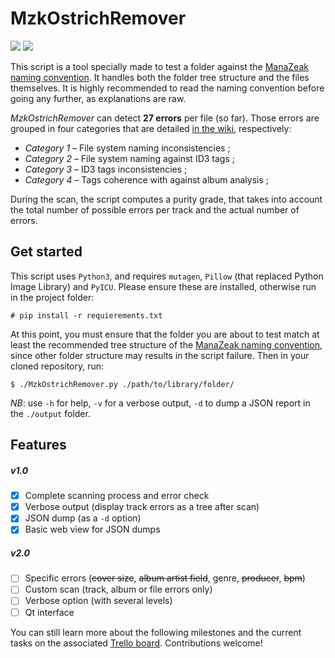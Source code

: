 # MzkOstrichRemover

![](https://badgen.net/badge/version/1.1.2/blue) ![](https://badgen.net/badge/license/GPL-3.0/green)

This script is a tool specially made to test a folder against the [ManaZeak naming convention](https://github.com/ManaZeak/ManaZeak/wiki/Naming-convention). It handles both the folder tree structure and the files themselves. It is highly recommended to read the naming convention before going any further, as explanations are raw.

*MzkOstrichRemover* can detect **27 errors** per file (so far). Those errors are grouped in four categories that are detailed [in the wiki](https://github.com/ManaZeak/MzkOstrichRemover/wiki/Tracked-Errors), respectively:

- *Category 1* – File system naming inconsistencies ;  
- *Category 2* – File system naming against ID3 tags ;  
- *Category 3* – ID3 tags inconsistencies ;  
- *Category 4* – Tags coherence with against album analysis ;  

During the scan, the script computes a purity grade, that takes into account the total number of possible errors per track and the actual number of errors.

## Get started

This script uses `Python3`, and requires `mutagen`, `Pillow` (that replaced Python Image Library) and `PyICU`. Please ensure these are installed, otherwise run in the project folder:

`# pip install -r requierements.txt`

At this point, you must ensure that the folder you are about to test match at least the recommended tree structure of the [ManaZeak naming convention](https://github.com/ManaZeak/ManaZeak/wiki/Naming-convention), since other folder structure may results in the script failure. Then in your cloned repository, run:

`$ ./MzkOstrichRemover.py ./path/to/library/folder/`

*NB*: use `-h` for help, `-v` for a verbose output, `-d` to dump a JSON report in the `./output` folder.

## Features

##### v1.0
- [x] Complete scanning process and error check
- [x] Verbose output (display track errors as a tree after scan)
- [x] JSON dump (as a `-d` option)
- [x] Basic web view for JSON dumps

##### v2.0
- [ ] Specific errors (~~cover size~~, ~~album artist field~~, genre, ~~producer~~, ~~bpm~~)
- [ ] Custom scan (track, album or file errors only)
- [ ] Verbose option (with several levels)
- [ ] Qt interface

 You can still learn more about the following milestones and the current tasks on the associated [Trello board](https://trello.com/b/0nVfm0Xz/mzkostrichremover). Contributions welcome!
